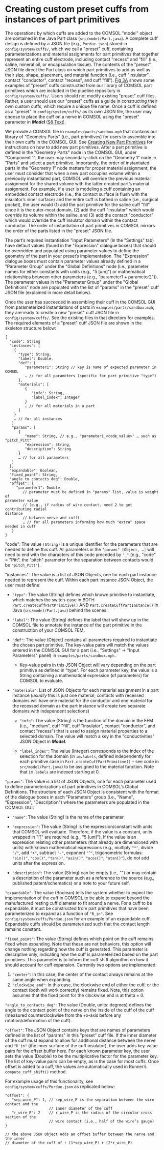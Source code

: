 # Creating custom preset cuffs from instances of part primitives
The operations by which cuffs are added to the COMSOL "model" object are
contained in the Java Part class (`src/model/Part.java`). A complete cuff
design is defined by a JSON file (e.g., `Purdue.json`) stored in
`config/system/cuffs/`, which we call a "preset" cuff, containing
parameterizations and material assignments for part primitives that
together represent an entire cuff electrode, including contact "recess"
and "fill" (i.e., saline, mineral oil, or encapsulation tissue). The
contents of the "preset" JSON file direct the Part class on which part
primitives to add as well as their size, shape, placement, and material
function (i.e., cuff "insulator", contact "conductor", contact "recess",
and cuff "fill"). [Fig 3A](https://doi.org/10.1371/journal.pcbi.1009285.g003) shows some examples of "preset" cuffs
constructed from our library of COMSOL part primitives which are
included in the pipeline repository in `config/system/cuffs/`. Users
should not modify existing "preset" cuff files. Rather, a user should
use our "preset" cuffs as a guide in constructing their own custom
cuffs, which require a unique file name. Once a cuff is defined as a
"preset" in `config/system/cuffs/` as its own JSON file, the user may
choose to place the cuff on a nerve in COMSOL using the "preset"
parameter in ***Model*** ([S8 Text](S8-JSON-file-parameter-guide)).

We provide a COMSOL file in `examples/parts/sandbox.mph` that contains our
library of "Geometry Parts" (i.e., part primitives) for users to
assemble into their own cuffs in the COMSOL GUI. See [Creating New Part Primitives](../Primitives_and_Cuffs/Creating_Primitives) for instructions on how to add new part primitives. After a part primitive
is defined in the "Geometry Parts" node in the COMSOL GUI, under
"Component 1", the user may secondary-click on the "Geometry 1" node -\>
"Parts" and select a part primitive. Importantly, the order of
instantiated parts in the "Geometry 1" node matters for proper material
assignment; the user must consider that when a new part occupies volume
within a previously instantiated part, COMSOL will override the previous
material assignment for the shared volume with the latter created part’s
material assignment. For example, if a user is modeling a cuff
containing an embedded contact electrode (i.e., the contact surface is
flush with the insulator’s inner surface) and the entire cuff is bathed
in saline (i.e., surgical pocket), the user would (1) add the part
primitive for the saline cuff "fill" since it is the outer-most domain,
(2) add the cuff "insulator" which would override its volume within the
saline, and (3) add the contact "conductor" which would override the
cuff insulator domain within the contact conductor. The order of
instantiation of part primitives in COMSOL mirrors the order of the
parts listed in the "preset" JSON file.

The part’s required instantiation "Input Parameters" (in the "Settings"
tab) have default values (found in the "Expression" dialogue boxes) that
should be overridden and populated using parameter values to define the
geometry of the part in your preset’s implementation. The "Expression"
dialogue boxes must contain parameter values already defined in a
"Parameter Group" under the "Global Definitions" node (i.e., parameter
names for either constants with units (e.g., "5 \[um\]") or mathematical
relationships between other parameters (e.g., "parameter1 +
parameter2")). The parameter values in the "Parameter Group" under the
"Global Definitions" node are populated with the list of "params" in the
"preset" cuff JSON file (explained in more detail below).

Once the user has succeeded in assembling their cuff in the COMSOL GUI
from parameterized instantiations of parts in
`examples/parts/sandbox.mph`, they are ready to create a new "preset" cuff
JSON file in `config/system/cuffs/`. See the existing files in that
directory for examples. The required elements of a "preset" cuff JSON
file are shown in the skeleton structure below:

```
{
  "code": String
  "instances": [
    {
      "type": String,
      "label": Double,
      "def": {
         "parameter1": String // key is name of expected parameter in COMSOL
         … // for all parameters (specific for part primitive "type")
      },
      "materials": [
         {
            "info": String,
            "label_index": Integer
         }
         … // for all materials in a part
      ]
    }
    … // for all instances
   ]
   "params": [
      {
         "name": String, // e.g., "parameter1_<code_value>" … such as "pitch_Pitt"
         "expression": String,
         "description": String
      }
      … // for all parameters
   ]
  },
  "expandable": Boolean,
  "fixed_point": String,
  "angle_to_contacts_deg": Double,
  "offset": {
     "parameter1": Double,
        // parameter must be defined in "params" list, value is weight of
parameter value
        // (e.g., if radius of wire contact, need 2 to get contributing radial
distance
        // between nerve and cuff)
        … // for all parameters informing how much "extra" space needed in cuff
   }
}
```

"code": The value `(String)` is a unique identifier for the parameters
that are needed to define this cuff. All parameters in the `"params"
[Object, …]` will need to end with the characters of this code preceded
by `"_"` (e.g., "code" = "Pitt", the "pitch" parameter for the separation
between contacts would be `"pitch_Pitt"`).

"instances": The value is a list of JSON Objects, one for each part
instance needed to represent the cuff. Within each part instance JSON
Object, the user must define:

  - `"type"`: The value (String) defines which known primitive to
    instantiate, which matches the switch-case in BOTH
    `Part.createCuffPartPrimitive()` AND `Part.createCuffPartInstance()` in
    Java (`src/model/Part.java`) behind the scenes.

  - `"label"`: The value (String) defines the label that will show up in
    the COMSOL file to annotate the instance of the part primitive in
    the construction of your COMSOL FEM.

  - `"def"`: The value (Object) contains all parameters required to
    instantiate the chosen part primitive. The key-value pairs will
    match the values entered in the COMSOL GUI for a part (i.e.,
    "Settings" -\> "Input Parameters" panel) in
    `examples/parts/sandbox.mph`.

      - Key-value pairs in this JSON Object will vary depending on the
        part primitive as defined in "type". For each parameter key, the
        value is a String containing a mathematical expression (of
        parameters) for COMSOL to evaluate.

  - `"materials"`: List of JSON Objects for each material assignment in a
    part instance (*usually* this is just one material; contacts with
    recessed domains will have one material for the conductor and one
    material for the recessed domain as the part instance will create
    two separate domains with independent selections)

      - `"info"`: The value (String) is the function of the domain in the
        FEM (i.e., "medium", cuff "fill", cuff "insulator", contact
        "conductor", and contact "recess") that is used to assign
        material properties to a selected domain. The value will match a
        key in the "conductivities" JSON Object in ***Model***.

      - `"label_index"`: The value (Integer) corresponds to the index of
        the selection for the domain (in `im.labels`, defined
        independently for each primitive case in
        `Part.createCuffPartPrimitive()` – see code in
        `src/model/Part.java`) to be assigned to the material function.
        Note that `im.labels` are indexed starting at 0.

`"params"`: The value is a list of JSON Objects, one for each parameter
used to define parameterizations of part primitives in COMSOL’s Global
Definitions. The structure of each JSON Object is consistent with the
format of the dialogue boxes in each "Parameters" group (i.e., "Name",
"Expression", "Description") where the parameters are populated in the
COMSOL GUI:

  - `"name"`: The value (String) is the name of the parameter.

  - `"expression"`: The value (String) is the expression/constant with
    units that COMSOL will evaluate. Therefore, if the value is a
    constant, units wrapped in "\[\]" are required (e.g., "5 \[um\]").
    If the value is an expression relating other parameters (that
    already are dimensioned with units) with known mathematical
    expressions (e.g., multiply `"*"`, divide `"/"`, add `"+"`, subtract `"-"`,
    exponent `"^"`, trigonometric formulas: `"sin()"`, `"cos()"`, `"tan()"`,
    `"asin()"`, `"acos()"`, `"atan()"`), do not add units after the
    expression.

  - `"description"`: The value (String) can be empty (i.e., "") or may
    contain a description of the parameter such as a reference to the
    source (e.g., published patent/schematics) or a note to your future
    self.

`"expandable"`: The value (Boolean) tells the system whether to expect the
implementation of the cuff in COMSOL to be able to expand beyond the
manufactured resting cuff diameter to fit around a nerve. For a cuff to
be expandable, it must be constructed from part primitives that have
been parameterized to expand as a function of `"R_in"`. See
`config/system/cuffs/Purdue.json` for an example of an expandable cuff. Expandable
cuffs should be parameterized such that the contact length remains constant.

`"fixed_point"`: The value (String) defines which point on the cuff remains fixed
when expanding. Note that these are not behaviors, this option will change nothing
regarding how the cuff is generated. This parameter is descriptive only, indicating
how the cuff is parameterized based on the part primitives.
This parameter is to inform the cuff shift algorithm on how
it should account for cuff expansion. Currently two options are implemented:
1. `"center"`: In this case, the center of the contact always remains at the same angle when expanding.
2. `"clockwise_end"`: In this case, the clockwise end of either the cuff, or the contact
(both will work correctly) remains fixed. Note, this option assumes that the fixed point for the clockwise end is at theta = 0.

`"angle_to_contacts_deg"`: The value (Double, units: degrees) defines
the angle to the contact point of the nerve on the inside of the cuff of
the cuff (measured counterclockwise from the +x-axis before any
rotation/deformation of the cuff).

`"offset"`: The JSON Object contains keys that are names of parameters
defined in the list of "params" in this "preset" cuff file. If the inner
diameter of the cuff must expand to allow for additional distance
between the nerve and `"R_in"` (the inner surface of the cuff insulator),
the user adds key-value pairs for the offset buffer here. For each known
parameter key, the user sets the value (Double) to be the multiplicative
factor for the parameter key. The list of key-value pairs can be empty,
as is the case for most cuffs. Once offset is added to a cuff, the
values are automatically used in Runner’s `compute_cuff_shift()` method.

For example usage of this functionality, see
`config/system/cuffs/Purdue.json` as replicated below:

```
"offset": {
   "sep_wire_P": 1, // sep_wire_P is the separation between the wire contact and the
                    // inner diameter of the cuff
   "r_wire_P": 2    // r_wire_P is the radius of the circular cross section of the
                    // wire contact (i.e., half of the wire’s gauge)
}

// the above JSON Object adds an offset buffer between the nerve and the inner
// diameter of the cuff of : (1*sep_wire_P) + (2*r_wire_P)
```
